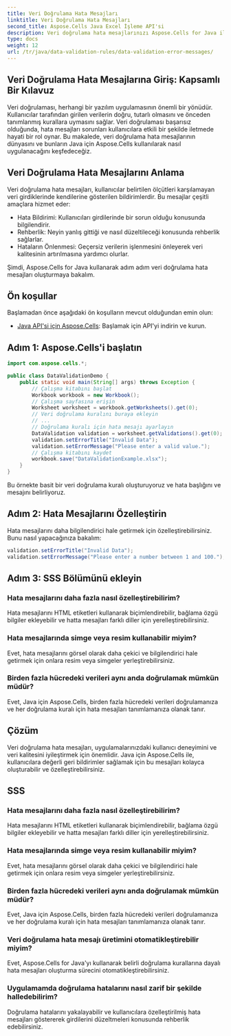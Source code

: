 ```yaml
---
title: Veri Doğrulama Hata Mesajları
linktitle: Veri Doğrulama Hata Mesajları
second_title: Aspose.Cells Java Excel İşleme API'si
description: Veri doğrulama hata mesajlarınızı Aspose.Cells for Java ile optimize edin. Kullanıcı deneyimini oluşturmayı, özelleştirmeyi ve iyileştirmeyi öğrenin.
type: docs
weight: 12
url: /tr/java/data-validation-rules/data-validation-error-messages/
---
```


## Veri Doğrulama Hata Mesajlarına Giriş: Kapsamlı Bir Kılavuz

Veri doğrulaması, herhangi bir yazılım uygulamasının önemli bir yönüdür. Kullanıcılar tarafından girilen verilerin doğru, tutarlı olmasını ve önceden tanımlanmış kurallara uymasını sağlar. Veri doğrulaması başarısız olduğunda, hata mesajları sorunları kullanıcılara etkili bir şekilde iletmede hayati bir rol oynar. Bu makalede, veri doğrulama hata mesajlarının dünyasını ve bunların Java için Aspose.Cells kullanılarak nasıl uygulanacağını keşfedeceğiz.

## Veri Doğrulama Hata Mesajlarını Anlama

Veri doğrulama hata mesajları, kullanıcılar belirtilen ölçütleri karşılamayan veri girdiklerinde kendilerine gösterilen bildirimlerdir. Bu mesajlar çeşitli amaçlara hizmet eder:

- Hata Bildirimi: Kullanıcıları girdilerinde bir sorun olduğu konusunda bilgilendirir.
- Rehberlik: Neyin yanlış gittiği ve nasıl düzeltileceği konusunda rehberlik sağlarlar.
- Hataların Önlenmesi: Geçersiz verilerin işlenmesini önleyerek veri kalitesinin artırılmasına yardımcı olurlar.

Şimdi, Aspose.Cells for Java kullanarak adım adım veri doğrulama hata mesajları oluşturmaya bakalım.

## Ön koşullar

Başlamadan önce aşağıdaki ön koşulların mevcut olduğundan emin olun:

- [Java API'si için Aspose.Cells](https://releases.aspose.com/cells/java/): Başlamak için API'yi indirin ve kurun.

## Adım 1: Aspose.Cells'i başlatın

```java
import com.aspose.cells.*;

public class DataValidationDemo {
    public static void main(String[] args) throws Exception {
        // Çalışma kitabını başlat
        Workbook workbook = new Workbook();
        // Çalışma sayfasına erişin
        Worksheet worksheet = workbook.getWorksheets().get(0);
        // Veri doğrulama kuralını buraya ekleyin
        // ...
        // Doğrulama kuralı için hata mesajı ayarlayın
        DataValidation validation = worksheet.getValidations().get(0);
        validation.setErrorTitle("Invalid Data");
        validation.setErrorMessage("Please enter a valid value.");
        // Çalışma kitabını kaydet
        workbook.save("DataValidationExample.xlsx");
    }
}
```

Bu örnekte basit bir veri doğrulama kuralı oluşturuyoruz ve hata başlığını ve mesajını belirliyoruz.

## Adım 2: Hata Mesajlarını Özelleştirin

Hata mesajlarını daha bilgilendirici hale getirmek için özelleştirebilirsiniz. Bunu nasıl yapacağınıza bakalım:

```java
validation.setErrorTitle("Invalid Data");
validation.setErrorMessage("Please enter a number between 1 and 100.");
```

## Adım 3: SSS Bölümünü ekleyin

### Hata mesajlarını daha fazla nasıl özelleştirebilirim?

Hata mesajlarını HTML etiketleri kullanarak biçimlendirebilir, bağlama özgü bilgiler ekleyebilir ve hatta mesajları farklı diller için yerelleştirebilirsiniz.

### Hata mesajlarında simge veya resim kullanabilir miyim?

Evet, hata mesajlarını görsel olarak daha çekici ve bilgilendirici hale getirmek için onlara resim veya simgeler yerleştirebilirsiniz.

### Birden fazla hücredeki verileri aynı anda doğrulamak mümkün müdür?

Evet, Java için Aspose.Cells, birden fazla hücredeki verileri doğrulamanıza ve her doğrulama kuralı için hata mesajları tanımlamanıza olanak tanır.

## Çözüm

Veri doğrulama hata mesajları, uygulamalarınızdaki kullanıcı deneyimini ve veri kalitesini iyileştirmek için önemlidir. Java için Aspose.Cells ile, kullanıcılara değerli geri bildirimler sağlamak için bu mesajları kolayca oluşturabilir ve özelleştirebilirsiniz.

## SSS

### Hata mesajlarını daha fazla nasıl özelleştirebilirim?

Hata mesajlarını HTML etiketleri kullanarak biçimlendirebilir, bağlama özgü bilgiler ekleyebilir ve hatta mesajları farklı diller için yerelleştirebilirsiniz.

### Hata mesajlarında simge veya resim kullanabilir miyim?

Evet, hata mesajlarını görsel olarak daha çekici ve bilgilendirici hale getirmek için onlara resim veya simgeler yerleştirebilirsiniz.

### Birden fazla hücredeki verileri aynı anda doğrulamak mümkün müdür?

Evet, Java için Aspose.Cells, birden fazla hücredeki verileri doğrulamanıza ve her doğrulama kuralı için hata mesajları tanımlamanıza olanak tanır.

### Veri doğrulama hata mesajı üretimini otomatikleştirebilir miyim?

Evet, Aspose.Cells for Java'yı kullanarak belirli doğrulama kurallarına dayalı hata mesajları oluşturma sürecini otomatikleştirebilirsiniz.

### Uygulamamda doğrulama hatalarını nasıl zarif bir şekilde halledebilirim?

Doğrulama hatalarını yakalayabilir ve kullanıcılara özelleştirilmiş hata mesajları göstererek girdilerini düzeltmeleri konusunda rehberlik edebilirsiniz.